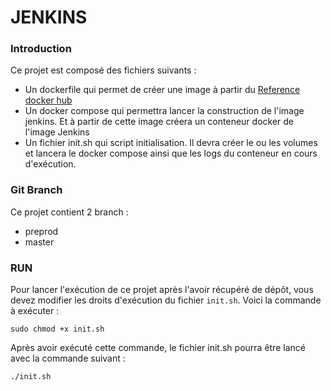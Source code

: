 # JENKINS

### Introduction
Ce projet est composé des fichiers suivants :
* Un dockerfile qui permet de créer une image à partir du [Reference docker hub]( https://hub.docker.com/layers/jenkins/jenkins/lts-jdk11/images/sha256-8f7043722b3bb576fde60fa4ab59465a4b77e677c92774514897301ab77825a3?context=explore)
* Un docker compose qui permettra lancer la construction de l'image jenkins. 
Et à partir de cette image créera un conteneur docker de l'image Jenkins
* Un fichier init.sh qui script initialisation. Il devra créer le ou les volumes et lancera le docker compose
ainsi que les logs du conteneur en cours d'exécution.

### Git Branch
Ce projet contient 2 branch :
* preprod
* master

### RUN
Pour lancer l'exécution de ce projet après l'avoir récupéré de dépôt, vous devez modifier les droits 
d'exécution du fichier `init.sh`.
Voici la commande à exécuter :

```shell
sudo chmod +x init.sh
```

Après avoir exécuté cette commande, le fichier init.sh pourra être lancé avec la commande suivant :

```shell
./init.sh
```





